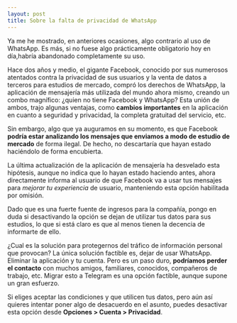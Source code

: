 ```yaml
---
layout: post
title: Sobre la falta de privacidad de WhatsApp
---
```


Ya me he mostrado, en anteriores ocasiones, algo contrario al uso de WhatsApp. Es más, si no fuese algo prácticamente obligatorio hoy en día,habría abandonado completamente su uso.

Hace dos años y medio, el gigante Facebook, conocido por sus numerosos atentados contra la privacidad de sus usuarios y la venta de datos a terceros para estudios de mercado, compró los derechos de WhatsApp, la aplicación de mensajería más utilizada del mundo ahora mismo, creando un combo magnífico: ¿quien no tiene Facebook y WhatsApp? Esta unión de ambos, trajo algunas ventajas, como **cambios importantes** en la aplicación en cuanto a seguridad y privacidad, la completa gratuitad del servicio, etc.

Sin embargo, algo que ya auguramos en su momento, es que Facebook **podría estar analizando los mensajes que enviamos a modo de estudio de mercado** de forma ilegal. De hecho, no descartaría que hayan estado haciéndolo de forma encubierta.

La última actualización de la aplicación de mensajería ha desvelado esta hipótesis, aunque no indica que lo hayan estado haciendo antes, ahora directamente informa al usuario de que Facebook va a usar tus mensajes para *mejorar tu experiencia* de usuario, manteniendo esta opción habilitada por omisión.

Dado que es una fuerte fuente de ingresos para la compañía, pongo en duda si desactivando la opción se dejan de utilizar tus datos para sus estudios, lo que si está claro es que al menos tienen la decencia de informarte de ello.

¿Cual es la solución para protegernos del tráfico de información personal que provocan? La única solución factible es, dejar de usar WhatsApp. Eliminar la aplicación y tu cuenta. Pero es un paso duro, **podríamos perder el contacto** con muchos amigos, familiares, conocidos, compañeros de trabajo, etc. Migrar esto a Telegram es una opción factible, aunque supone un gran esfuerzo.

Si eliges aceptar las condiciones y que utilicen tus datos, pero aún así quieres intentar poner algo de desacuerdo en el asunto, puedes desactivar esta opción desde **Opciones > Cuenta > Privacidad**.
